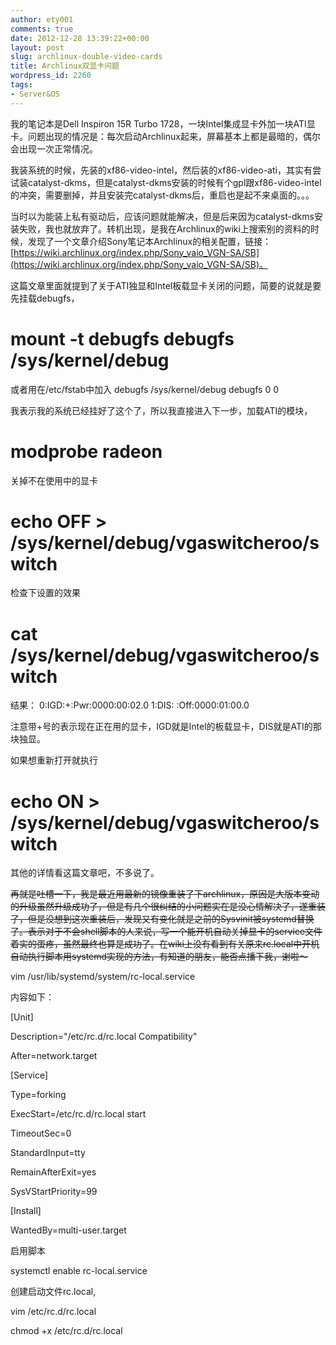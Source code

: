 ```yaml
---
author: ety001
comments: true
date: 2012-12-28 13:39:22+00:00
layout: post
slug: archlinux-double-video-cards
title: Archlinux双显卡问题
wordpress_id: 2260
tags:
- Server&OS
---
```


我的笔记本是Dell Inspiron 15R Turbo 1728，一块Intel集成显卡外加一块ATI显卡。问题出现的情况是：每次启动Archlinux起来，屏幕基本上都是最暗的，偶尔会出现一次正常情况。

我装系统的时候，先装的xf86-video-intel，然后装的xf86-video-ati，其实有尝试装catalyst-dkms，但是catalyst-dkms安装的时候有个gpl跟xf86-video-intel的冲突，需要删掉，并且安装完catalyst-dkms后，重启也是起不来桌面的。。。

当时以为能装上私有驱动后，应该问题就能解决，但是后来因为catalyst-dkms安装失败，我也就放弃了。转机出现，是我在Archlinux的wiki上搜索别的资料的时候，发现了一个文章介绍Sony笔记本Archlinux的相关配置，链接：[https://wiki.archlinux.org/index.php/Sony_vaio_VGN-SA/SB](https://wiki.archlinux.org/index.php/Sony_vaio_VGN-SA/SB)。

这篇文章里面就提到了关于ATI独显和Intel板载显卡关闭的问题，简要的说就是要先挂载debugfs，
# mount -t debugfs debugfs /sys/kernel/debug
或者用在/etc/fstab中加入
debugfs /sys/kernel/debug debugfs 0 0

我表示我的系统已经挂好了这个了，所以我直接进入下一步，加载ATI的模块，
# modprobe radeon

关掉不在使用中的显卡
# echo OFF > /sys/kernel/debug/vgaswitcheroo/switch

检查下设置的效果
# cat /sys/kernel/debug/vgaswitcheroo/switch

结果：
0:IGD:+:Pwr:0000:00:02.0
1:DIS: :Off:0000:01:00.0

注意带+号的表示现在正在用的显卡，IGD就是Intel的板载显卡，DIS就是ATI的那块独显。

如果想重新打开就执行
# echo ON > /sys/kernel/debug/vgaswitcheroo/switch

其他的详情看这篇文章吧，不多说了。

<del>再就是吐槽一下，我是最近用最新的镜像重装了下archlinux，原因是大版本变动的升级虽然升级成功了，但是有几个很纠结的小问题实在是没心情解决了，遂重装了，但是没想到这次重装后，发现又有变化就是之前的Sysvinit被systemd替换了。表示对于不会shell脚本的人来说，写一个能开机自动关掉显卡的service文件着实的蛋疼，虽然最终也算是成功了。在wiki上没有看到有关原来rc.local中开机自动执行脚本用systemd实现的方法，有知道的朋友，能否点播下我，谢啦～</del>

vim /usr/lib/systemd/system/rc-local.service

内容如下：

[Unit]

Description="/etc/rc.d/rc.local Compatibility"

After=network.target



[Service]

Type=forking

ExecStart=/etc/rc.d/rc.local start

TimeoutSec=0

StandardInput=tty

RemainAfterExit=yes

SysVStartPriority=99



[Install]

WantedBy=multi-user.target



启用脚本

systemctl enable rc-local.service



创建启动文件rc.local,



vim /etc/rc.d/rc.local

chmod +x /etc/rc.d/rc.local

